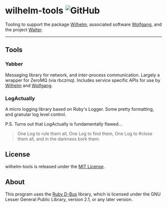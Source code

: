 # wilhelm-tools ![GitHub](https://img.shields.io/github/license/piersholt/wilhelm-tools.svg)

Tooling to support the package [Wilhelm](https://github.com/piersholt/walter), associated software [Wolfgang](https://github.com/piersholt/wolfgang), and the project [Walter](https://github.com/piersholt/walter).

---

## Tools

### Yabber

Messaging library for network, and inter-process communication. Largely a wrapper for ZeroMQ (via rbczmq). Includes service specific APIs for use by [Wilhelm](https://github.com/piersholt/walter) and [Wolfgang](https://github.com/piersholt/wolfgang).

### LogActually

A micro logging library based on Ruby's Logger. Some pretty formatting, and granular log level control.

P.S. Turns out that LogActually is fundamentally flawed...
> One Log to rule them all, One Log to find them, One Log to #close them all, and in the darkness bork them.

## License

wilhelm-tools is released under the [MIT License](https://opensource.org/licenses/MIT).

## About

This program uses the [Ruby D-Bus](https://github.com/mvidner/ruby-dbus) library, which is licensed under the GNU Lesser General Public Library, version 2.1, or any later version.
